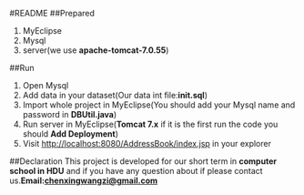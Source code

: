 #README
##Prepared
1. MyEclipse
2. Mysql
3. server(we use **apache-tomcat-7.0.55**)

##Run
1. Open Mysql
2. Add data in your dataset(Our data int file:**init.sql**)
3. Import whole project in MyEclipse(You should add your Mysql name and password in **DBUtil.java**)
4. Run server in MyEclipse(**Tomcat 7.x** if it is the first run the code you should **Add Deployment**)
5. Visit [http://localhost:8080/AddressBook/index.jsp](http://localhost:8080/AddressBook/index.jsp "homepage") in your explorer

##Declaration
This project is developed for our short term in **computer school in HDU** and if you have any question about if please contact us.**Email:chenxingwangzi@gmail.com**
